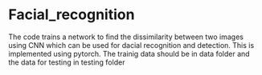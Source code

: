 # Facial_recognition
The code trains a network to find the dissimilarity between two images using CNN which can be used for dacial recognition and detection. This is implemented using pytorch. 
The trainig data should be in data folder and the data for testing in testing folder
